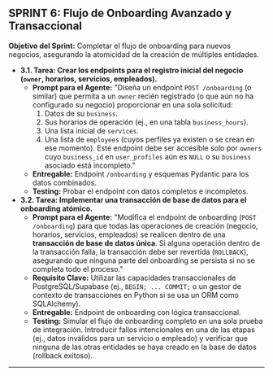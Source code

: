 ## **SPRINT 6: Flujo de Onboarding Avanzado y Transaccional**

**Objetivo del Sprint:** Completar el flujo de onboarding para nuevos negocios, asegurando la atomicidad de la creación de múltiples entidades.

*   **3.1. Tarea: Crear los endpoints para el registro inicial del negocio (`owner`, horarios, servicios, empleados).**
    *   **Prompt para el Agente:** "Diseña un endpoint `POST /onboarding` (o similar) que permita a un `owner` recién registrado (o que aún no ha configurado su negocio) proporcionar en una sola solicitud:
        1.  Datos de su `business`.
        2.  Sus horarios de operación (ej., en una tabla `business_hours`).
        3.  Una lista inicial de `services`.
        4.  Una lista de `employees` (cuyos perfiles ya existen o se crean en ese momento).
        Este endpoint debe ser accesible solo por `owners` cuyo `business_id` en `user_profiles` aún es `NULL` o su `business` asociado está incompleto."
    *   **Entregable:** Endpoint `/onboarding` y esquemas Pydantic para los datos combinados.
    *   **Testing:** Probar el endpoint con datos completos e incompletos.
*   **3.2. Tarea: Implementar una transacción de base de datos para el onboarding atómico.**
    *   **Prompt para el Agente:** "Modifica el endpoint de onboarding (`POST /onboarding`) para que todas las operaciones de creación (negocio, horarios, servicios, empleados) se realicen dentro de una **transacción de base de datos única**. Si alguna operación dentro de la transacción falla, la transacción debe ser revertida (`ROLLBACK`), asegurando que ninguna parte del onboarding se persista si no se completa todo el proceso."
    *   **Requisito Clave:** Utilizar las capacidades transaccionales de PostgreSQL/Supabase (ej., `BEGIN; ... COMMIT;` o un gestor de contexto de transacciones en Python si se usa un ORM como SQLAlchemy).
    *   **Entregable:** Endpoint de onboarding con lógica transaccional.
    *   **Testing:** Simular el flujo de onboarding completo en una sola prueba de integración. Introducir fallos intencionales en una de las etapas (ej., datos inválidos para un servicio o empleado) y verificar que ninguna de las otras entidades se haya creado en la base de datos (rollback exitoso).

---